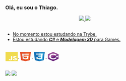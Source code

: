### Olá, eu sou o Thiago.

<div align="center">
  <a href="https://github.com/thiagopxavier">
  <img height="150em" src="https://github-readme-stats.vercel.app/api?username=thiagopxavier&show_icons=true&theme=great-gatsby&include_all_commits=true&count_private=true"/>
  <img height="150em" src="https://github-readme-stats.vercel.app/api/top-langs/?username=thiagopxavier&layout=compact&langs_count=7&theme=great-gatsby"/>
</div>
<br>

- No momento estou estudando na Trybe.
- Estou estudando ***C#*** e ***Modelagem 3D*** para Games.


<div style="display: inline_block"><br>
  <img align="center" alt="Icone do JavaScript" height="30" width="40" src="https://raw.githubusercontent.com/devicons/devicon/master/icons/javascript/javascript-plain.svg">
  <img align="center" alt="Icone do HTML" height="30" width="40" src="https://raw.githubusercontent.com/devicons/devicon/master/icons/html5/html5-original.svg">
  <img align="center" alt="Icone do CSS" height="30" width="40" src="https://raw.githubusercontent.com/devicons/devicon/master/icons/css3/css3-original.svg">
  <img align="center" alt="Icone do C Sharp" height="30" width="40" src="https://raw.githubusercontent.com/devicons/devicon/master/icons/csharp/csharp-original.svg">
</div>

##

<div>
  <a href="https://www.linkedin.com/in/thiagopxavier" target="_blank"><img src="https://img.shields.io/badge/LinkedIn-0077B5?style=for-the-badge&logo=linkedin&logoColor=white" target="_blank"></a> 
  <a href="https://twitter.com/voidnaifa" target="_blank"><img src="https://img.shields.io/badge/Twitter-1DA1F2?style=for-the-badge&logo=twitter&logoColor=white" target="_blank"></a> 
</div>

